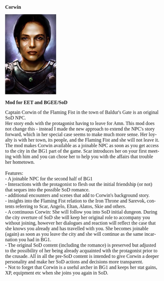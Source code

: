 <html>


<p class=MsoNormal style='line-height:normal'><b><span lang=EN-US
style='font-size:12.0pt;font-family:"Times New Roman",serif'>Corwin</span></b></p>


<p class=MsoNormal style='margin-bottom:0cm;margin-bottom:.0001pt;line-height:
normal'><span style='font-size:12.0pt;font-family:"Times New Roman",serif'><img
width=166 height=260 id="Picture 1" src="image001.jpg"
alt="gallery/schaell"></span></p>

<p class=MsoNormal style='line-height:normal'><b><span lang=EN-US
style='font-size:12.0pt;font-family:"Times New Roman",serif'>Mod for EET and
BGEE/SoD</span></b></p>

<p class=MsoNormal style='line-height:normal'><span lang=EN-US
style='font-size:12.0pt;font-family:"Times New Roman",serif'>Captain Corwin of
the Flaming Fist in the town of Baldur's Gate is an original SoD NPC.<br>
Her story ends with the protagonist having to leave for Amn. This mod does not
change this - instead I made the new approach to extend the NPC's story
forward, which in her special case seems to make much more sense. Her loyalty
is with her town, its people, and the Flaming Fist and she will not leave it.<br>
The mod makes Corwin available as a joinable NPC as soon as you get access to
the city in the BG1 part of the game. Scar introduces her on your first meeting
with him and you can chose her to help you with the affairs that trouble her
hometown.<br>
<br>
Features:<br>
- A joinable NPC for the second half of BG1<br>
- Interactions with the protagonist to flesh out the initial friendship (or
not) that seques into the possible SoD romance.<br>
- additional encounters and scenes that add to Corwin's background story.<br>
- insights into the Flaming Fist relation to the Iron Throne and Sarevok,
contents referring to Scar, Angelo, Eltan, Alatos, Skie and others.<br>
- A continuous Corwin: She will follow you into SoD initial dungeon. During the
city overture of SoD she will keep her original role to accompany you without
joining, however her dialogues and reaction will reflect the case that she
knows you already and has travelled with you. She becomes joinable (again) as
soon as you leave the city and she will continue as the same incarnation you
had in BG1.<br>
- The original SoD content (including the romance) is preserved but adjusted to
the possibility of her being already acquainted with the protagonist prior to
the crusade. All in all the pre-SoD content is intended to give Corwin a deeper
personality and make her SoD actions and decisions more transparent.<br>
- Not to forget that Corwin is a useful archer in BG1 and keeps her stat gains,
XP, equipment etc when she joins you again in SoD.<br>
<br>
&nbsp;</span></p>

<p class=MsoNormal><span lang=EN-NZ>&nbsp;</span></p>

</div>

</body>

</html>
